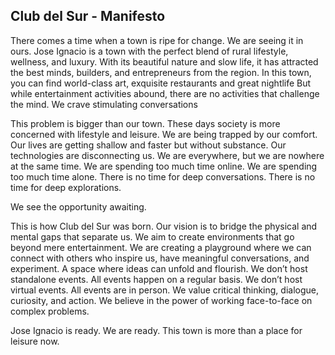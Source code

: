 ## Club del Sur - Manifesto

There comes a time when a town is ripe for change.
We are seeing it in ours.
Jose Ignacio is a town with the perfect blend of rural lifestyle, wellness, and luxury.
With its beautiful nature and slow life, it has attracted the best minds, builders, and entrepreneurs from the region.
In this town, you can find world-class art, exquisite restaurants and great nightlife
But while entertainment activities abound, there are no activities that challenge the mind.
We crave stimulating conversations

This problem is bigger than our town.
These days society is more concerned with lifestyle and leisure.
We are being trapped by our comfort.
Our lives are getting shallow and faster but without substance.
Our technologies are disconnecting us.
We are everywhere, but we are nowhere at the same time.
We are spending too much time online.
We are spending too much time alone.
There is no time for deep conversations.
There is no time for deep explorations.

We see the opportunity awaiting.

This is how Club del Sur was born.
Our vision is to bridge the physical and mental gaps that separate us.
We aim to create environments that go beyond mere entertainment.
We are creating a playground where we can connect with others who inspire us, have meaningful conversations, and experiment.
A space where ideas can unfold and flourish.
We don’t host standalone events.
All events happen on a regular basis.
We don’t host virtual events.
All events are in person.
We value critical thinking, dialogue, curiosity, and action.
We believe in the power of working face-to-face on complex problems.

Jose Ignacio is ready. We are ready.
This town is more than a place for leisure now.